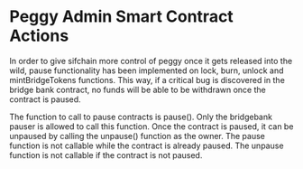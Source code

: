 # Peggy Admin Smart Contract Actions

In order to give sifchain more control of peggy once it gets released into the wild, pause functionality has been implemented on lock, burn, unlock and mintBridgeTokens functions. This way, if a critical bug is discovered in the bridge bank contract, no funds will be able to be withdrawn once the contract is paused.

The function to call to pause contracts is pause(). Only the bridgebank pauser is allowed to call this function. Once the contract is paused, it can be unpaused by calling the unpause() function as the owner. The pause function is not callable while the contract is already paused. The unpause function is not callable if the contract is not paused. 
